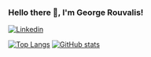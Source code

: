 ### Hello there 👋, I'm George Rouvalis!


[![Linkedin](https://img.shields.io/badge/LinkedIn-LinkedIn-blue?style=flat&logo=Linkedin&logoColor=white)](https://www.linkedin.com/in/giorgosrouv/)


[![Top Langs](https://github-readme-stats.vercel.app/api/top-langs/?username=GeoRouv&layout=compact&theme=tokyonight)](https://github.com/GeoRouv/github-readme-stats)
[![GitHub stats](https://github-readme-stats.vercel.app/api?username=GeoRouv&theme=tokyonight)](https://github.com/anuraghazra/github-readme-stats)
